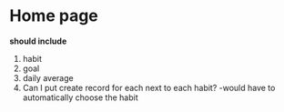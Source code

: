 # Home page
__should include__
1.  habit
2.  goal
3.  daily average
4.  Can I put create record for each next to each habit?
    -would have to automatically choose the habit



